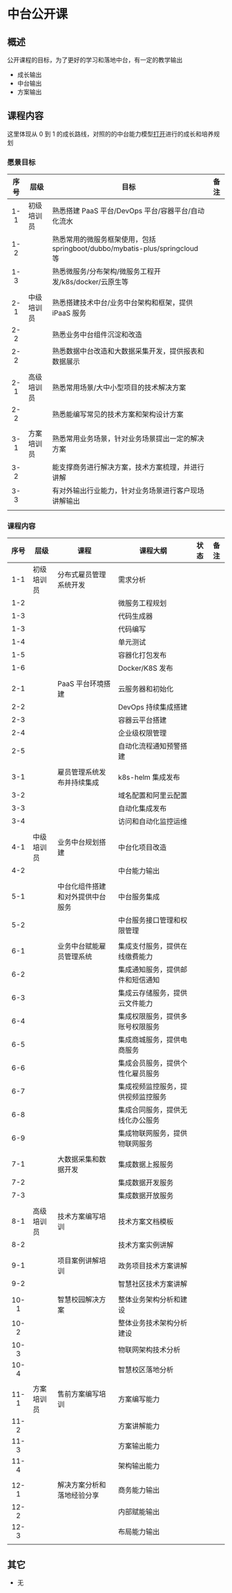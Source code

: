 # 中台公开课

## 概述

公开课程的目标，为了更好的学习和落地中台，有一定的教学输出

- 成长输出
- 中台输出
- 方案输出

## 课程内容

这里体现从 0 到 1 的成长路线，对照的的中台能力模型[打开](../group/02_%E7%AE%A1%E7%90%86%E4%BD%93%E7%B3%BB/19_%E8%83%BD%E5%8A%9B%E6%A8%A1%E5%9E%8B.md)进行的成长和培养规划

### 愿景目标

| 序号 | 层级       | 目标                                                                        | 备注 |
| :--: | ---------- | --------------------------------------------------------------------------- | ---- |
| 1-1  | 初级培训员 | 熟悉搭建 PaaS 平台/DevOps 平台/容器平台/自动化流水                          |      |
| 1-2  |            | 熟悉常用的微服务框架使用，包括 springboot/dubbo/mybatis-plus/springcloud 等 |      |
| 1-3  |            | 熟悉微服务/分布架构/微服务工程开发/k8s/docker/云原生等                      |      |
|      |            |                                                                             |      |
| 2-1  | 中级培训员 | 熟悉搭建技术中台/业务中台架构和框架，提供 iPaaS 服务                        |      |
| 2-2  |            | 熟悉业务中台组件沉淀和改造                                                  |      |
| 2-2  |            | 熟悉数据中台改造和大数据采集开发，提供报表和数据展示                        |      |
|      |            |                                                                             |      |
| 2-1  | 高级培训员 | 熟悉常用场景/大中小型项目的技术解决方案                                     |      |
| 2-2  |            | 熟悉能编写常见的技术方案和架构设计方案                                      |      |
|      |            |                                                                             |      |
| 3-1  | 方案培训员 | 熟悉常用业务场景，针对业务场景提出一定的解决方案                            |      |
| 3-2  |            | 能支撑商务进行解决方案，技术方案梳理，并进行讲解                            |      |
| 3-3  |            | 有对外输出行业能力，针对业务场景进行客户现场讲解输出                        |      |
|      |            |                                                                             |      |

### 课程内容

<div class="coulse_table">

| 序号 | 层级       | 课程                             | 课程大纲                           | 状态 | 备注 |
| :--: | ---------- | -------------------------------- | ---------------------------------- | ---- | ---- |
| 1-1  | 初级培训员 | 分布式雇员管理系统开发           | 需求分析                           |      |      |
| 1-2  |            |                                  | 微服务工程规划                     |      |      |
| 1-3  |            |                                  | 代码生成器                         |      |      |
| 1-3  |            |                                  | 代码编写                           |      |      |
| 1-4  |            |                                  | 单元测试                           |      |      |
| 1-5  |            |                                  | 容器化打包发布                     |      |      |
| 1-6  |            |                                  | Docker/K8S 发布                    |      |      |
|      |            |                                  |                                    |      |      |
| 2-1  |            | PaaS 平台环境搭建                | 云服务器和初始化                   |      |      |
| 2-2  |            |                                  | DevOps 持续集成搭建                |      |      |
| 2-3  |            |                                  | 容器云平台搭建                     |      |      |
| 2-4  |            |                                  | 企业级权限管理                     |      |      |
| 2-5  |            |                                  | 自动化流程通知预警搭建             |      |      |
|      |            |                                  |                                    |      |      |
| 3-1  |            | 雇员管理系统发布并持续集成       | k8s-helm 集成发布                  |      |      |
| 3-2  |            |                                  | 域名配置和阿里云配置               |      |      |
| 3-3  |            |                                  | 自动化集成发布                     |      |      |
| 3-4  |            |                                  | 访问和自动化监控运维               |      |      |
|      |            |                                  |                                    |      |      |
| 4-1  | 中级培训员 | 业务中台规划搭建                 | 中台化项目改造                     |      |      |
| 4-2  |            |                                  | 中台能力输出                       |      |      |
|      |            |                                  |                                    |      |      |
| 5-1  |            | 中台化组件搭建和对外提供中台服务 | 中台服务集成                       |      |      |
| 5-2  |            |                                  | 中台服务接口管理和权限管理         |      |      |
|      |            |                                  |                                    |      |      |
| 6-1  |            | 业务中台赋能雇员管理系统         | 集成支付服务，提供在线缴费能力     |      |      |
| 6-2  |            |                                  | 集成通知服务，提供邮件和短信通知   |      |      |
| 6-3  |            |                                  | 集成云存储服务，提供云文件能力     |      |      |
| 6-4  |            |                                  | 集成权限服务，提供多账号权限服务   |      |      |
| 6-5  |            |                                  | 集成商城服务，提供电商服务         |      |      |
| 6-6  |            |                                  | 集成会员服务，提供个性化雇员服务   |      |      |
| 6-7  |            |                                  | 集成视频监控服务，提供视频监控服务 |      |      |
| 6-8  |            |                                  | 集成合同服务，提供无线化办公服务   |      |      |
| 6-9  |            |                                  | 集成物联网服务，提供物联网服务     |      |      |
|      |            |                                  |                                    |      |      |
| 7-1  |            | 大数据采集和数据开发             | 集成数据上报服务                   |      |      |
| 7-2  |            |                                  | 集成数据开发服务                   |      |      |
| 7-3  |            |                                  | 集成数据开放服务                   |      |      |
|      |            |                                  |                                    |      |      |
| 8-1  | 高级培训员 | 技术方案编写培训                 | 技术方案文档模板                   |      |      |
| 8-2  |            |                                  | 技术方案实例讲解                   |      |      |
|      |            |                                  |                                    |      |      |
| 9-1  |            | 项目案例讲解培训                 | 政务项目技术方案讲解               |      |      |
| 9-2  |            |                                  | 智慧社区技术方案讲解               |      |      |
|      |            |                                  |                                    |      |      |
| 10-1 |            | 智慧校园解决方案                 | 整体业务架构分析和建设             |      |      |
| 10-2 |            |                                  | 整体业务技术架构分析建设           |      |      |
| 10-3 |            |                                  | 物联网架构技术分析                 |      |      |
| 10-4 |            |                                  | 智慧校区落地分析                   |      |      |
|      |            |                                  |                                    |      |      |
| 11-1 | 方案培训员 | 售前方案编写培训                 | 方案编写能力                       |      |      |
| 11-2 |            |                                  | 方案讲解能力                       |      |      |
| 11-3 |            |                                  | 方案输出能力                       |      |      |
| 11-4 |            |                                  | 架构输出能力                       |      |      |
|      |            |                                  |                                    |      |      |
| 12-1 |            | 解决方案分析和落地经验分享       | 商务能力输出                       |      |      |
| 12-2 |            |                                  | 内部赋能输出                       |      |      |
| 12-3 |            |                                  | 布局能力输出                       |      |      |
|      |            |                                  |                                    |      |      |

</div>

## 其它

- 无

<style type="css">

.coulse_table table {
  th:first-of-type {
      width: 50px;
  }
  th:nth-of-type(2) {
      width: 120px;
  }
}

</style>
